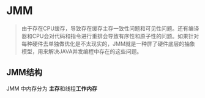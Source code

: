 # JMM

> 由于存在CPU缓存，导致存在缓存主存一致性问题和可见性问题。还有编译器和CPU会对代码和指令进行重排会导致有序性和原子性的问题。如果针对每种硬件去单独做优化是不太现实的，JMM就是一种屏了硬件底层的抽象模型，用来解决JAVA并发编程中存在的这些问题。

## JMM结构

JMM 中内存分为 **主存**和线程**工作内存**